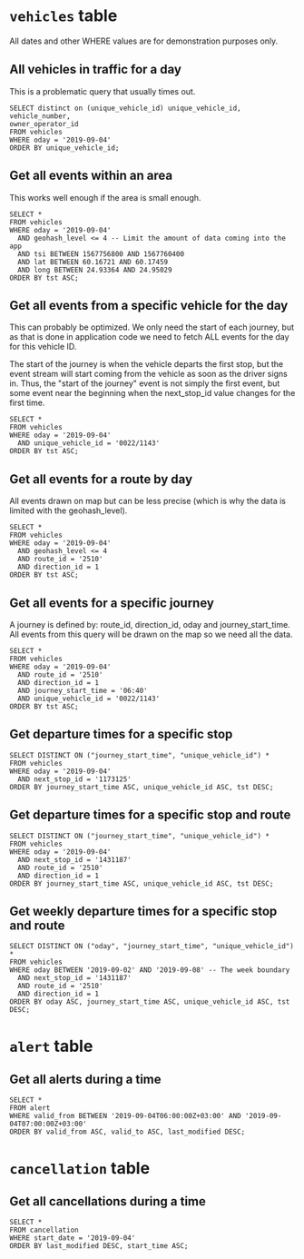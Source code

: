 # `vehicles` table

All dates and other WHERE values are for demonstration purposes only.

## All vehicles in traffic for a day

This is a problematic query that usually times out.

```postgresql
SELECT distinct on (unique_vehicle_id) unique_vehicle_id,
vehicle_number,
owner_operator_id
FROM vehicles
WHERE oday = '2019-09-04'
ORDER BY unique_vehicle_id;
```

## Get all events within an area

This works well enough if the area is small enough.

```postgresql
SELECT *
FROM vehicles
WHERE oday = '2019-09-04'
  AND geohash_level <= 4 -- Limit the amount of data coming into the app
  AND tsi BETWEEN 1567756800 AND 1567760400
  AND lat BETWEEN 60.16721 AND 60.17459
  AND long BETWEEN 24.93364 AND 24.95029
ORDER BY tst ASC;
```

## Get all events from a specific vehicle for the day

This can probably be optimized. We only need the start of each journey, but as that is done in application code we need to fetch ALL events for the day for this vehicle ID.

The start of the journey is when the vehicle departs the first stop, but the event stream will start coming from the vehicle as soon as the driver signs in. Thus, the "start of the journey" event is not simply the first event, but some event near the beginning when the next_stop_id value changes for the first time.

```postgresql
SELECT *
FROM vehicles
WHERE oday = '2019-09-04'
  AND unique_vehicle_id = '0022/1143'
ORDER BY tst ASC;
```

## Get all events for a route by day

All events drawn on map but can be less precise (which is why the data is limited with the geohash_level).

```postgresql
SELECT *
FROM vehicles
WHERE oday = '2019-09-04'
  AND geohash_level <= 4
  AND route_id = '2510'
  AND direction_id = 1
ORDER BY tst ASC;
```

## Get all events for a specific journey

A journey is defined by: route_id, direction_id, oday and journey_start_time. All events from this query will be drawn on the map so we need all the data.

```postgresql
SELECT *
FROM vehicles
WHERE oday = '2019-09-04'
  AND route_id = '2510'
  AND direction_id = 1
  AND journey_start_time = '06:40'
  AND unique_vehicle_id = '0022/1143'
ORDER BY tst ASC;
```

## Get departure times for a specific stop

```postgresql
SELECT DISTINCT ON ("journey_start_time", "unique_vehicle_id") *
FROM vehicles
WHERE oday = '2019-09-04'
  AND next_stop_id = '1173125'
ORDER BY journey_start_time ASC, unique_vehicle_id ASC, tst DESC;
```

## Get departure times for a specific stop and route

```postgresql
SELECT DISTINCT ON ("journey_start_time", "unique_vehicle_id") *
FROM vehicles
WHERE oday = '2019-09-04'
  AND next_stop_id = '1431187'
  AND route_id = '2510'
  AND direction_id = 1
ORDER BY journey_start_time ASC, unique_vehicle_id ASC, tst DESC;
```

## Get weekly departure times for a specific stop and route

```postgresql
SELECT DISTINCT ON ("oday", "journey_start_time", "unique_vehicle_id") *
FROM vehicles
WHERE oday BETWEEN '2019-09-02' AND '2019-09-08' -- The week boundary
  AND next_stop_id = '1431187'
  AND route_id = '2510'
  AND direction_id = 1
ORDER BY oday ASC, journey_start_time ASC, unique_vehicle_id ASC, tst DESC;
```

# `alert` table

## Get all alerts during a time

```postgresql
SELECT *
FROM alert
WHERE valid_from BETWEEN '2019-09-04T06:00:00Z+03:00' AND '2019-09-04T07:00:00Z+03:00'
ORDER BY valid_from ASC, valid_to ASC, last_modified DESC;
```

# `cancellation` table

## Get all cancellations during a time

```postgresql
SELECT *
FROM cancellation
WHERE start_date = '2019-09-04'
ORDER BY last_modified DESC, start_time ASC;
```
